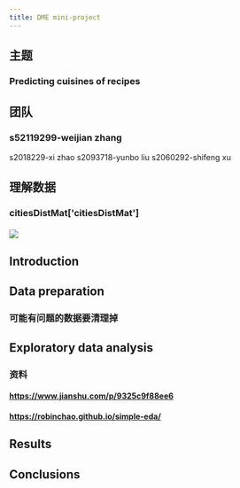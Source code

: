 ```yaml
---
title: DME mini-project
---
```


## 主题
### Predicting cuisines of recipes
## 团队
### s52119299-weijian zhang
 s2018229-xi zhao
 s2093718-yunbo liu
 s2060292-shifeng xu
## 理解数据
### citiesDistMat['citiesDistMat']
#### ![](https://gitee.com/zhang-weijian-97/pic-go-bed/raw/master/assets/20210316220014.png)
## Introduction
## Data preparation
### 可能有问题的数据要清理掉
## Exploratory data analysis
### 资料
#### https://www.jianshu.com/p/9325c9f88ee6
#### https://robinchao.github.io/simple-eda/
## Results
###
## Conclusions
###
